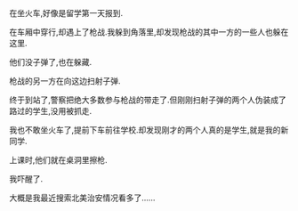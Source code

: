 在坐火车,好像是留学第一天报到.

在车厢中穿行,却遇上了枪战.我躲到角落里,却发现枪战的其中一方的一些人也躲在这里.

他们没子弹了,也在躲藏.

枪战的另一方在向这边扫射子弹.

终于到站了,警察把绝大多数参与枪战的带走了.但刚刚扫射子弹的两个人伪装成了路过的学生,没用被抓走.

我也不敢坐火车了,提前下车前往学校.却发现刚才的两个人真的是学生,就是我的新同学.

上课时,他们就在桌洞里擦枪.

我吓醒了.

大概是我最近搜索北美治安情况看多了......
